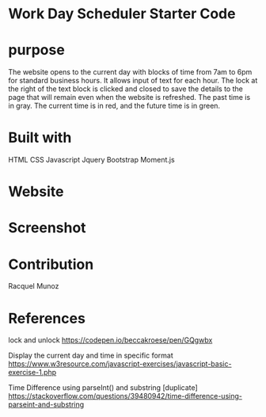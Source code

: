 # Work Day Scheduler Starter Code


# purpose 
The website opens to the current day with blocks of time from 7am to 6pm for standard business hours. It allows input of text for each hour.
The lock at the right of the text block is clicked and closed to save the details to the page that will remain
even when the website is refreshed. The past time is in gray. The current time is in red, and the future time is in green. 



# Built with 
HTML
CSS
Javascript
Jquery
Bootstrap
Moment.js

# Website 


# Screenshot


# Contribution 
Racquel Munoz


# References
lock and unlock 
https://codepen.io/beccakroese/pen/GQgwbx

Display the current day and time in specific format 
https://www.w3resource.com/javascript-exercises/javascript-basic-exercise-1.php

Time Difference using parseInt() and substring [duplicate]
https://stackoverflow.com/questions/39480942/time-difference-using-parseint-and-substring
